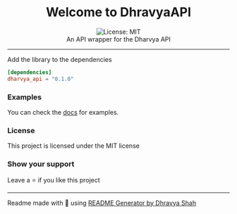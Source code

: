 <div align="center">
<h1 align="center">Welcome to DhravyaAPI</h1>
<img alt="License: MIT" src="https://img.shields.io/badge/License-MIT-blue.svg" /><br>
An API wrapper for the Dharvya API
</div>

***

Add the library to the dependencies

```toml
[dependencies]
dharvya_api = "0.1.0"
```

### Examples
You can check the [docs](https://docs.rs/DhravyaAPI) for examples.

### License
This project is licensed under the MIT license
### Show your support
Leave a ⭐ if you like this project

***
Readme made with 💖 using [README Generator by Dhravya Shah](https://github.com/Dhravya/readme-generator)